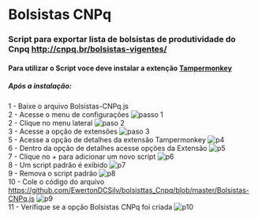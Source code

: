 # Bolsistas CNPq

### Script para exportar lista de bolsistas de produtividade do Cnpq http://cnpq.br/bolsistas-vigentes/

#### Para utilizar o Script voce deve instalar a extenção <a href="https://tampermonkey.net/" >Tampermonkey</a>

##### Após a instalação:

1 - Baixe o arquivo Bolsistas-CNPq.js
<br>
2 - Acesse o menu de configurações
![passo 1](https://user-images.githubusercontent.com/28262885/42379211-680e8e4e-8100-11e8-8ce7-f1f35bcb56f7.png)
<br>
2 - Clique no menu lateral 
![paso 2](https://user-images.githubusercontent.com/28262885/42379212-683290a0-8100-11e8-8654-0dffe1120b3c.png)
<br>
3 - Acesse a opção de extensões 
![paso 3](https://user-images.githubusercontent.com/28262885/42379213-6856ed38-8100-11e8-98d8-fcc019f27ed1.png)
<br>
5 - Acesse a opção de detalhes da extensão Tampermonkey
![p4](https://user-images.githubusercontent.com/28262885/42379214-687db6ac-8100-11e8-8053-a2da3ed9f5c9.png)
<br>
6 - Dentro da opção de detalhes acesse opções da Extensão
![p5](https://user-images.githubusercontent.com/28262885/42379215-689d95d0-8100-11e8-8288-a04e7cd34d2b.png)
<br>
7 - Clique no + para adicionar um novo script
![p6](https://user-images.githubusercontent.com/28262885/42379216-68bff5bc-8100-11e8-8c9d-5ef6af9502b0.png)
<br>
8 - Um script padrão é exibido
![p7](https://user-images.githubusercontent.com/28262885/42379217-68e47c8e-8100-11e8-94b4-90ec317dbb02.png)
<br>
9 - Remova o script padrão
![p8](https://user-images.githubusercontent.com/28262885/42379219-69067000-8100-11e8-886b-03bd50fa1518.png)
<br>
10 - Cole o código do arquivo https://github.com/EwertonDCSilv/bolsisttas_Cnpq/blob/master/Bolsistas-CNPq.js
![p9](https://user-images.githubusercontent.com/28262885/42379220-6924f930-8100-11e8-82ca-b2b101c09fda.png)
<br>
11 - Verifique se a opção Bolsistas CNPq foi criada 
![p10](https://user-images.githubusercontent.com/28262885/42379221-6942be34-8100-11e8-9772-182d97362d26.png)
<br>
